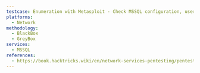 ```yaml
---
testcase: Enumeration with Metasploit - Check MSSQL configuration, users, logins, database info, and hashes using Metasploit modules (admin/mssql/mssql_enum, admin/mssql/mssql_enum_domain_accounts, admin/mssql/mssql_enum_sql_logins, scanner/mssql/mssql_hashdump, etc.)
platforms: 
  - Network
methodology: 
  - BlackBox
  - GreyBox
services:
  - MSSQL
references:
  - https://book.hacktricks.wiki/en/network-services-pentesting/pentesting-mssql-microsoft-sql-server/index.html
---
```


